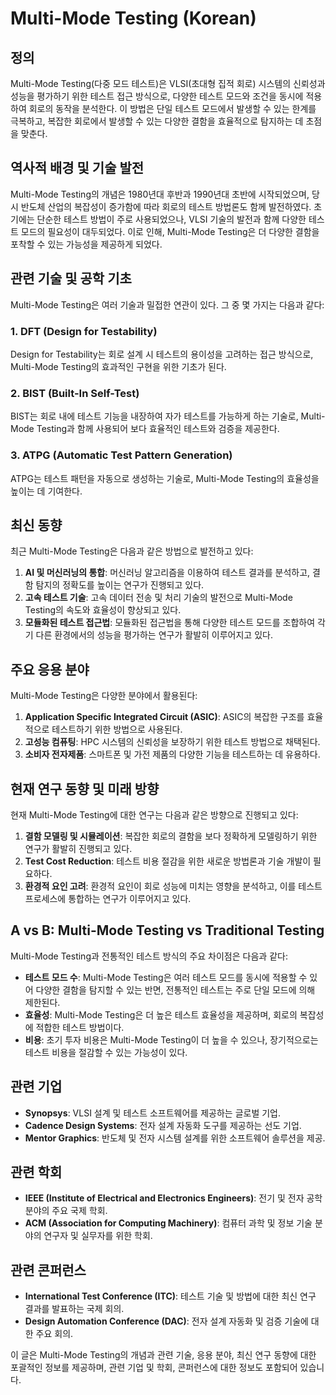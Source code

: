 # Multi-Mode Testing (Korean)

## 정의
Multi-Mode Testing(다중 모드 테스트)은 VLSI(초대형 집적 회로) 시스템의 신뢰성과 성능을 평가하기 위한 테스트 접근 방식으로, 다양한 테스트 모드와 조건을 동시에 적용하여 회로의 동작을 분석한다. 이 방법은 단일 테스트 모드에서 발생할 수 있는 한계를 극복하고, 복잡한 회로에서 발생할 수 있는 다양한 결함을 효율적으로 탐지하는 데 초점을 맞춘다.

## 역사적 배경 및 기술 발전
Multi-Mode Testing의 개념은 1980년대 후반과 1990년대 초반에 시작되었으며, 당시 반도체 산업의 복잡성이 증가함에 따라 회로의 테스트 방법론도 함께 발전하였다. 초기에는 단순한 테스트 방법이 주로 사용되었으나, VLSI 기술의 발전과 함께 다양한 테스트 모드의 필요성이 대두되었다. 이로 인해, Multi-Mode Testing은 더 다양한 결함을 포착할 수 있는 가능성을 제공하게 되었다.

## 관련 기술 및 공학 기초
Multi-Mode Testing은 여러 기술과 밀접한 연관이 있다. 그 중 몇 가지는 다음과 같다:

### 1. DFT (Design for Testability)
Design for Testability는 회로 설계 시 테스트의 용이성을 고려하는 접근 방식으로, Multi-Mode Testing의 효과적인 구현을 위한 기초가 된다.

### 2. BIST (Built-In Self-Test)
BIST는 회로 내에 테스트 기능을 내장하여 자가 테스트를 가능하게 하는 기술로, Multi-Mode Testing과 함께 사용되어 보다 효율적인 테스트와 검증을 제공한다.

### 3. ATPG (Automatic Test Pattern Generation)
ATPG는 테스트 패턴을 자동으로 생성하는 기술로, Multi-Mode Testing의 효율성을 높이는 데 기여한다.

## 최신 동향
최근 Multi-Mode Testing은 다음과 같은 방법으로 발전하고 있다:

1. **AI 및 머신러닝의 통합**: 머신러닝 알고리즘을 이용하여 테스트 결과를 분석하고, 결함 탐지의 정확도를 높이는 연구가 진행되고 있다.
2. **고속 테스트 기술**: 고속 데이터 전송 및 처리 기술의 발전으로 Multi-Mode Testing의 속도와 효율성이 향상되고 있다.
3. **모듈화된 테스트 접근법**: 모듈화된 접근법을 통해 다양한 테스트 모드를 조합하여 각기 다른 환경에서의 성능을 평가하는 연구가 활발히 이루어지고 있다.

## 주요 응용 분야
Multi-Mode Testing은 다양한 분야에서 활용된다:

1. **Application Specific Integrated Circuit (ASIC)**: ASIC의 복잡한 구조를 효율적으로 테스트하기 위한 방법으로 사용된다.
2. **고성능 컴퓨팅**: HPC 시스템의 신뢰성을 보장하기 위한 테스트 방법으로 채택된다.
3. **소비자 전자제품**: 스마트폰 및 가전 제품의 다양한 기능을 테스트하는 데 유용하다.

## 현재 연구 동향 및 미래 방향
현재 Multi-Mode Testing에 대한 연구는 다음과 같은 방향으로 진행되고 있다:

1. **결함 모델링 및 시뮬레이션**: 복잡한 회로의 결함을 보다 정확하게 모델링하기 위한 연구가 활발히 진행되고 있다.
2. **Test Cost Reduction**: 테스트 비용 절감을 위한 새로운 방법론과 기술 개발이 필요하다.
3. **환경적 요인 고려**: 환경적 요인이 회로 성능에 미치는 영향을 분석하고, 이를 테스트 프로세스에 통합하는 연구가 이루어지고 있다.

## A vs B: Multi-Mode Testing vs Traditional Testing
Multi-Mode Testing과 전통적인 테스트 방식의 주요 차이점은 다음과 같다:

- **테스트 모드 수**: Multi-Mode Testing은 여러 테스트 모드를 동시에 적용할 수 있어 다양한 결함을 탐지할 수 있는 반면, 전통적인 테스트는 주로 단일 모드에 의해 제한된다.
- **효율성**: Multi-Mode Testing은 더 높은 테스트 효율성을 제공하며, 회로의 복잡성에 적합한 테스트 방법이다.
- **비용**: 초기 투자 비용은 Multi-Mode Testing이 더 높을 수 있으나, 장기적으로는 테스트 비용을 절감할 수 있는 가능성이 있다.

## 관련 기업
- **Synopsys**: VLSI 설계 및 테스트 소프트웨어를 제공하는 글로벌 기업.
- **Cadence Design Systems**: 전자 설계 자동화 도구를 제공하는 선도 기업.
- **Mentor Graphics**: 반도체 및 전자 시스템 설계를 위한 소프트웨어 솔루션을 제공.

## 관련 학회
- **IEEE (Institute of Electrical and Electronics Engineers)**: 전기 및 전자 공학 분야의 주요 국제 학회.
- **ACM (Association for Computing Machinery)**: 컴퓨터 과학 및 정보 기술 분야의 연구자 및 실무자를 위한 학회.

## 관련 콘퍼런스
- **International Test Conference (ITC)**: 테스트 기술 및 방법에 대한 최신 연구 결과를 발표하는 국제 회의.
- **Design Automation Conference (DAC)**: 전자 설계 자동화 및 검증 기술에 대한 주요 회의.

이 글은 Multi-Mode Testing의 개념과 관련 기술, 응용 분야, 최신 연구 동향에 대한 포괄적인 정보를 제공하며, 관련 기업 및 학회, 콘퍼런스에 대한 정보도 포함되어 있습니다.